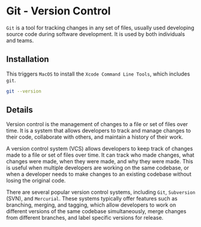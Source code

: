 # Git - Version Control

`Git` is a tool for tracking changes in any set of files, usually used developing source code during software development.
It is used by both individuals and teams.

## Installation

This triggers `MacOS` to install the `Xcode Command Line Tools`, which includes `git`.

```bash
git --version
```

## Details

Version control is the management of changes to a file or set of files over time. It is a system that allows developers to track and manage changes to their code, collaborate with others, and maintain a history of their work.

A version control system (VCS) allows developers to keep track of changes made to a file or set of files over time. It can track who made changes, what changes were made, when they were made, and why they were made. This is useful when multiple developers are working on the same codebase, or when a developer needs to make changes to an existing codebase without losing the original code.

There are several popular version control systems, including `Git`, `Subversion` (SVN), and `Mercurial`. These systems typically offer features such as branching, merging, and tagging, which allow developers to work on different versions of the same codebase simultaneously, merge changes from different branches, and label specific versions for release.
